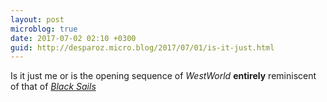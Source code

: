 ```yaml
---
layout: post
microblog: true
date: 2017-07-02 02:10 +0300
guid: http://desparoz.micro.blog/2017/07/01/is-it-just.html
---
```

Is it just me or is the opening sequence of <em>WestWorld</em> <strong>entirely</strong> reminiscent of that of <a href="https://en.wikipedia.org/wiki/Black_Sails_(TV_series)"><em>Black Sails</em></a>
